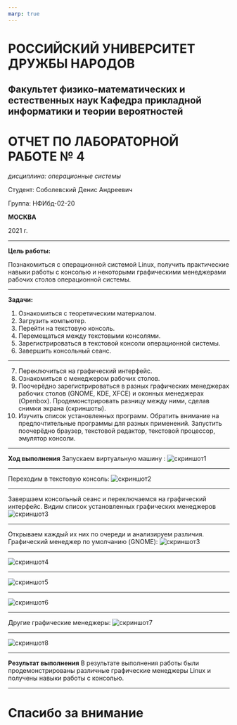 ```yaml
---
marp: true
---
```


# **РОССИЙСКИЙ УНИВЕРСИТЕТ ДРУЖБЫ НАРОДОВ**

## **Факультет физико-математических и естественных наук Кафедра прикладной информатики и теории вероятностей**

# **ОТЧЕТ ПО ЛАБОРАТОРНОЙ РАБОТЕ № 4**
*дисциплина: операционные системы*

Студент: Соболевский Денис Андреевич

Группа: НФИбд-02-20

**МОСКВА**

2021 г.
- - -
**Цель работы:** 

Познакомиться с операционной системой Linux, получить практические навыки работы с консолью и некоторыми графическими менеджерами рабочих столов операционной системы.

- - -
**Задачи:**
1. Ознакомиться с теоретическим материалом.
2. Загрузить компьютер.
3. Перейти на текстовую консоль. 
4. Перемещаться между текстовыми консолями. 
5. Зарегистрироваться в текстовой консоли операционной системы. 
6. Завершить консольный сеанс. 
- - -
7. Переключиться на графический интерфейс. 
8. Ознакомиться с менеджером рабочих столов.
9.  Поочерёдно зарегистрироваться в разных графических менеджерах рабочих столов (GNOME, KDE, XFCE) и оконных менеджерах (Openbox). Продемонстрировать разницу между ними, сделав снимки экрана (скриншоты).
1.   Изучить список установленных программ. Обратить внимание на предпочтительные программы для разных применений. Запустить поочерёдно браузер, текстовой редактор, текстовой процессор, эмулятор консоли.

- - - 
**Ход выполнения**
Запускаем виртуальную машину :
![скриншот1](https://sun9-32.userapi.com/impg/35mOCJAXwyq7CtO0BhRKFXiAKvTTUWkLpKio2g/wpVG4ikCuGo.jpg?size=640x632&quality=96&sign=fb2f6076ca379158b2e5cdcfb84cb8b6&type=album)
- - -
Переходим в текстовую консоль:
![скриншот2](https://sun9-45.userapi.com/impg/ySQRL5FZifbF-XbDQi2lJCO88Gl2JYqpnZD01Q/RAU6flFPhrs.jpg?size=663x505&quality=96&sign=f38259bdddbf5350d5f12aa2f8d4f4fd&type=album)
- - -
Завершаем консольный сеанс и переключаемся на графический интерфейс. Видим список установленных графических менеджеров
![скриншот3](https://sun9-76.userapi.com/impg/La2mgitp4zrNBkq92FdMqUONPCVvkncelf8qIA/XGArb23YLe4.jpg?size=622x512&quality=96&sign=c779bd6627d97582331b7e45e002ba95&type=album)
- - -
Открываем каждый их них по очереди и анализируем различия.
Графический менеджер по умолчанию (GNOME):
![скриншот3](https://sun9-51.userapi.com/impg/tVivH9boI5SdkADu_U3Ws-69Y4iWUxz6maUVEw/qe-PQmfJGs4.jpg?size=1919x1007&quality=96&sign=acfcb6d43945520e6f819ae32cfd5ca1&type=album)
- - -
![скриншот4](https://sun9-11.userapi.com/impg/CScy2v4Ngu_K10b6Z7KRTIeeqoYCufw66nujyg/PmMEN_2HSaM.jpg?size=1535x843&quality=96&sign=bd730508c0b356bb1248fc0e7a5d4155&type=album)
- - -
![скриншот5](https://sun9-21.userapi.com/impg/BCLkN8wDsTpxQpmFwG2fHaU-O89zf3dCTBG_gQ/EQgbvjNWc_Q.jpg?size=737x543&quality=96&sign=fb7ea295fcba300250341d2d31b873f6&type=album)
- - -
![скриншот6](https://sun9-43.userapi.com/impg/kC5YKI_MyIoHMVShJFfK5D0SU5l5ZhFcki8_cg/jBhLw0gbfB4.jpg?size=909x815&quality=96&sign=724eada1f8352f5e93d79d4d3ee1e656&type=album)
- - - 
Другие графические менеджеры:
![скриншот7](https://sun9-10.userapi.com/impg/vjhK851MMhDD4UPzM_-4-n8r0au5MdNOihUVdw/x2FKUyzszMA.jpg?size=1919x1033&quality=96&sign=a68b4adee8a8432a7c054405c853f096&type=album)
- - - 
![скриншот8](https://sun9-49.userapi.com/impg/4dcKs2mOXAsvSJu0H4vKaaFUAwpcmer1c-iOmA/MVj_3yIdnzw.jpg?size=1919x1028&quality=96&sign=4ba488df644f553ea422b75ac753a3a9&type=album)
- - -
**Результат выполнения**
В результате выполнения работы были продемонстрированы различные графические менеджеры Linux и получены навыки работы с консолью.
- - -
# Спасибо за внимание








